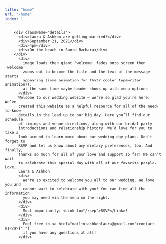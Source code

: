 ```yaml
---
title: "home"
url: "/home"
index: 1
---
```


        <div className="details">
          <div>Laura & Ashkon are getting married!</div>
          <div>September 21, 2021</div>
          <div>4pm</div>
          <div>On the beach in Santa Barbara</div>
        </div>
          <div>
            image loads then giant 'welcome' fades onto screen then 'welcome'
            zooms out to become the title and the text of the message starts
            appearing (some animation for that? cooler typewriter animation?).
            at the same time maybe header shows up with menu options
          </div>
          Welcome to our wedding website – we’re so glad you’re here. We’ve
          created this website as a helpful resource for all of the need-to-know
          details in the lead up to our big day. Here you’ll find our schedule
          of timings and venue directions, along with our bridal party
          introductions and relationship history. We’d love for you to take a
          look around to learn more about our wedding day plans. Don’t forget to
          RSVP and let us know about any dietary preferences, too. And finally,
          thanks so much for all of your love and support so far! We can’t wait
          to celebrate this special day with all of our favorite people. Love,
          Laura & Ashkon
          <div>
            We're so excited to welcome you all to our wedding. We love you and
            cannot wait to celebrate with you! You can find all the information
            you may need via the menu on the right.
          </div>
          <div>
            Most importantly: <Link to="/rsvp">RSVP</Link>!
          </div>
          <div>
            Feel free to <a href="mailto:ashkonlaura@gmail.com">contact us</a>{" "}
            if you have any questions at all!
          </div>
